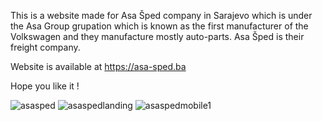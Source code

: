 This is a website made for Asa Šped company in Sarajevo which is under the Asa Group grupation which is known as the first manufacturer of the Volkswagen and they manufacture mostly auto-parts.
Asa Šped is their freight company.

Website is available at https://asa-sped.ba

Hope you like it !

![asasped](https://github.com/AmirCeljo/Asa-sped-website/assets/61164084/3fc7fc66-b1cc-4150-b360-154b69b2462b)
![asaspedlanding](https://github.com/AmirCeljo/Asa-sped-website/assets/61164084/8187b7ac-e550-49b6-8411-f5a5b63a83ca)
![asaspedmobile1](https://github.com/AmirCeljo/Asa-sped-website/assets/61164084/93a603e6-e3ad-4a04-a3a5-88e5b44b8265)
